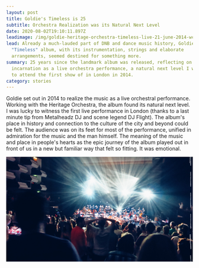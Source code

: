 ```yaml
---
layout: post
title: Goldie's Timeless is 25
subtitle: Orchestra Realization was its Natural Next Level
date: 2020-08-02T19:10:11.897Z
leadimage: /img/goldie-heritage-orchestra-timeless-live-21-june-2014-wceu-london_144-01-1920x1080-continuumizm-comp.jpg
lead: Already a much-lauded part of DNB and dance music history, Goldie's
  "Timeless" album, with its instrumentation, strings and elaborate
  arrangements, seemed destined for something more.
summary: 25 years since the landmark album was released, reflecting on its
  incarnation as a live orchestra performance, a natural next level I was lucky
  to attend the first show of in London in 2014.
category: stories
---
```

Goldie set out in 2014 to realize the music as a live orchestral performance. Working with the Heritage Orchestra, the album found its natural next level. I was lucky to witness the first live performance in London (thanks to a last minute tip from Metalheadz DJ and scene legend DJ Flight). The album's place in history and connection to the culture of the city and beyond could be felt. The audience was on its feet for most of the performance, unified in admiration for the music and the man himself. The meaning of the music and place in people's hearts as the epic journey of the album played out in front of us in a new but familiar way that felt so fitting. It was emotional.

![audience on their feet, Goldie & The Heritage Orchestra present Timeless Live, Southbank Centre, London, 21 June 2014.](/img/goldie-heritage-orchestra-timeless-live-21-june-2014-wceu-london_144-01-1920x1080-continuumizm-comp.jpg)